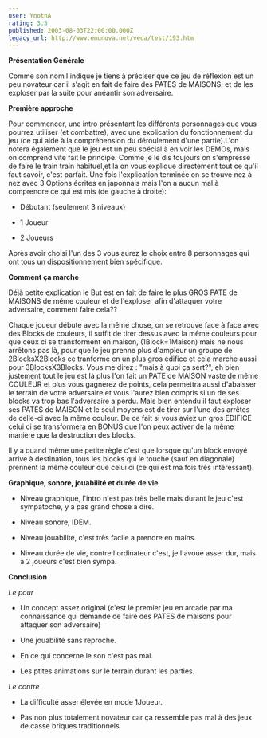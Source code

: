 ```yaml
---
user: YnotnA
rating: 3.5
published: 2003-08-03T22:00:00.000Z
legacy_url: http://www.emunova.net/veda/test/193.htm
---
```

**Présentation Générale**  

Comme son nom l'indique je tiens à préciser que ce jeu de réflexion est un peu novateur car il s'agit en fait de faire des PATES de MAISONS, et de les exploser par la suite pour anéantir son adversaire.  

  

**Première approche**  

Pour commencer, une intro présentant les différents personnages que vous pourrez utiliser (et combattre), avec une explication du fonctionnement du jeu (ce qui aide à la compréhension du déroulement d'une partie).L'on notera également que le jeu est un peu spécial à en voir les DEMOs, mais on comprend vite fait le principe. Comme je le dis toujours on s'empresse de faire le train train habituel,et là on vous explique directement tout ce qu'il faut savoir, c'est parfait. Une fois l'explication terminée on se trouve nez à nez avec 3 Options écrites en japonnais mais l'on a aucun mal à comprendre ce qui est mis (de gauche à droite):  

- Débutant (seulement 3 niveaux)  

- 1 Joueur  

- 2 Joueurs  

Après avoir choisi l'un des 3 vous aurez le choix entre 8 personnages qui ont tous un dispositionnement bien spécifique.  

  

**Comment ça marche**  

Déjà petite explication le But est en fait de faire le plus GROS PATE de MAISONS de même couleur et de l'exploser afin d'attaquer votre adversaire, comment faire cela??  

Chaque joueur débute avec la même chose, on se retrouve face à face avec des Blocks de couleurs, il suffit de tirer dessus avec la même couleurs pour que ceux ci se transforment en maison, (1Block=1Maison) mais ne nous arrêtons pas là, pour que le jeu prenne plus d'ampleur un groupe de 2BlocksX2Blocks ce tranforme en un plus gros édifice et cela marche aussi pour 3BlocksX3Blocks. Vous me direz : "mais à quoi ça sert?", eh bien justement tout le jeu est là plus l'on fait un PATE de MAISON vaste de même COULEUR et plus vous gagnerez de points, cela permettra aussi d'abaisser le terrain de votre adversaire et vous l'aurez bien compris si un de ses blocks va trop bas l'adversaire a perdu. Mais bien entendu il faut exploser ses PATES de MAISON et le seul moyens est de tirer sur l'une des arrêtes de celle-ci avec la même couleur. De ce fait si vous aviez un gros EDIFICE celui ci se transformera en BONUS que l'on peux activer de la même manière que la destruction des blocks.  

Il y a quand même une petite règle c'est que lorsque qu'un block envoyé arrive à destination, tous les blocks qui le touche (sauf en diagonale) prennent la même couleur que celui ci (ce qui est ma fois très intéressant).  

  

**Graphique, sonore, jouabilité et durée de vie**  

- Niveau graphique, l'intro n'est pas très belle mais durant le jeu c'est sympatoche, y a pas grand chose a dire.  

- Niveau sonore, IDEM.  

- Niveau jouabilité, c'est très facile a prendre en mains.  

- Niveau durée de vie, contre l'ordinateur c'est, je l'avoue asser dur, mais à 2 joueurs c'est bien sympa.  

  

**Conclusion**  

_Le pour_  

+ Un concept assez original (c'est le premier jeu en arcade par ma connaissance qui demande de faire des PATES de maisons pour attaquer son adversaire)  

+ Une jouabilité sans reproche.  

+ En ce qui concerne le son c'est pas mal.  

+ Les ptites animations sur le terrain durant les parties.  

  

_Le contre_  

- La difficulté asser élevée en mode 1Joueur.  

- Pas non plus totalement novateur car ça ressemble pas mal à des jeux de casse briques traditionnels.